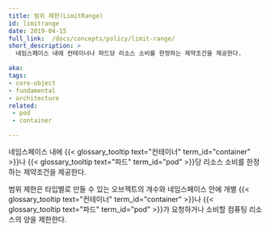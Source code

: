 ```yaml
---
title: 범위 제한(LimitRange)
id: limitrange
date: 2019-04-15
full_link:  /docs/concepts/policy/limit-range/
short_description: >
  네임스페이스 내에 컨테이너나 파드당 리소스 소비를 한정하는 제약조건을 제공한다.

aka:
tags:
- core-object
- fundamental
- architecture
related:
 - pod
 - container

---
```

  네임스페이스 내에 {{< glossary_tooltip text="컨테이너" term_id="container" >}}나 {{< glossary_tooltip text="파드" term_id="pod" >}}당 리소스 소비를 한정하는 제약조건을 제공한다.

<!--more-->
범위 제한은 타입별로 만들 수 있는 오브젝트의 개수와
네임스페이스 안에 개별 {{< glossary_tooltip text="컨테이너" term_id="container" >}}나 {{< glossary_tooltip text="파드" term_id="pod" >}}가 요청하거나 소비할 컴퓨팅 리소스의 양을 제한한다.

